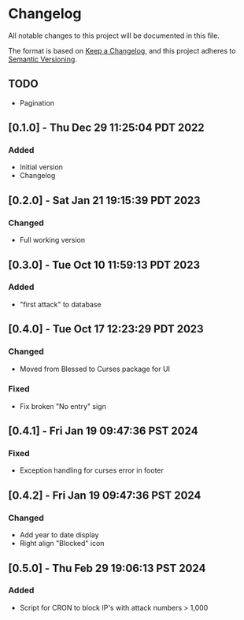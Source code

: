 <!-- markdownlint-disable MD024 -->
# Changelog

All notable changes to this project will be documented in this file.

The format is based on [Keep a Changelog](https://keepachangelog.com/en/1.0.0/),
and this project adheres to [Semantic Versioning](https://semver.org/spec/v2.0.0.html).

## TODO

- Pagination

## [0.1.0] - Thu Dec 29 11:25:04 PDT 2022

### Added

- Initial version
- Changelog

## [0.2.0] - Sat Jan 21 19:15:39 PDT 2023

### Changed

- Full working version

## [0.3.0] - Tue Oct 10 11:59:13 PDT 2023

### Added

- "first attack" to database

## [0.4.0] - Tue Oct 17 12:23:29 PDT 2023

### Changed

- Moved from Blessed to Curses package for UI

### Fixed

- Fix broken "No entry" sign

## [0.4.1] - Fri Jan 19 09:47:36 PST 2024

### Fixed

- Exception handling for curses error in footer

## [0.4.2] - Fri Jan 19 09:47:36 PST 2024

### Changed

- Add year to date display
- Right align "Blocked" icon

## [0.5.0] - Thu Feb 29 19:06:13 PST 2024

### Added

- Script for CRON to block IP's with attack numbers > 1,000
